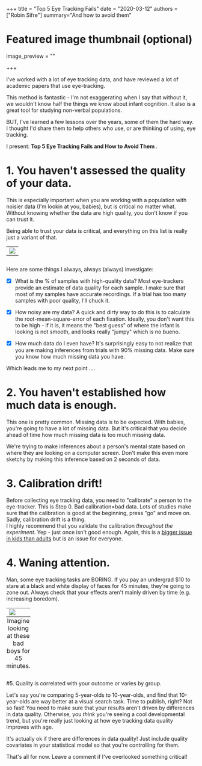 +++
title = "Top 5 Eye Tracking Fails"
date = "2020-03-12"
authors = ["Robin Sifre"]
summary="And how to avoid them"


# Featured image thumbnail (optional)
image_preview = ""

+++

I've worked with a lot of eye tracking data, and have reviewed a lot of academic papers that use eye-tracking. 

This method is fantastic - I'm not exaggerating when I say that without it, we wouldn't know half the things we know about infant cognition. It also is a great tool for studying non-verbal populations.  

BUT, I've learned a few lessons over the years, some of them the hard way. I thought I'd share them to help others who use, or are thinking of using, eye tracking. 

I present: <b> Top 5 Eye Tracking Fails and How to Avoid Them </b>.

# 1. You haven't assessed the quality of your data.  
This is especially important when you are working with a population with noisier data (I'm lookin at you, babies), but is critical no matter what. Without knowing whether the data are high quality, you don't know if you can trust it.  

Being able to trust your data is critical, and everything on this list is really just a variant of that. 

<table class="image">
<caption align="bottom">
</caption>
<tr><td><img src="/post-img/trust-issues.png" alt=" "/></td></tr>
</table>  

Here are some things I always, always (always) investigate:  
- [x] What is the % of samples with high-quality data? Most eye-trackers provide an estimate of data quality for each sample. I make sure that most of my samples have accurate recordings.  If a trial has too many samples with poor quality, I'll chuck it. 

- [x] How noisy are my data? A quick and dirty way to do this is to calculate the root-mean-square-error of each fixation. Ideally, you don't want this to be high - if it is, it means the "best guess" of where the infant is looking is not smooth, and looks really "jumpy" which is no bueno.  

- [x] How much data do I even have? It's surprisingly easy to not realize that you are making inferences from trials with 90% missing data. Make sure you know how much missing data you have.  

Which leads me to my next point .... 

# 2. You haven't established how much data is enough.  
This one is pretty common. Missing data is to be expected. With babies, you're going to have a lot of missing data. But it's critical that you decide ahead of time how much missing data is too much missing data.  
  
We're trying to make inferences about a person's mental state based on where they are looking on a computer screen. Don't make this even more sketchy by making this inference based on 2 seconds of data.  

# 3. Calibration drift!  
Before collecting eye tracking data, you need to "calibrate" a person to the eye-tracker. This is Step 0. Bad calibration=bad data. Lots of studies make sure that the calibration is good at the beginning, press "go" and move on.  
Sadly, calibration drift is a thing.  
I highly recommend that you validate the calibration <i>throughout the experiment</i>.  Yep - just once isn't good enough. Again, this is a [bigger issue in kids than adults](https://www.ncbi.nlm.nih.gov/pmc/articles/PMC5974590/) but is an issue for everyone.  

# 4. Waning attention.  
Man, some eye tracking tasks are BORING. If you pay an undergrad $10 to stare at a black and white display of faces for 45 minutes, they're going to zone out. Always check that your effects aren't mainly driven by time (e.g. increasing boredom). 

<table class="image">
<caption align="bottom">Imagine looking at these bad boys for 45 minutes.
</caption>
<tr><td><img src="/post-img/faec-et" alt=" "/></td></tr>
</table>  

#5. Quality is correlated with your outcome or varies by group.  

Let's say you're comparing 5-year-olds to 10-year-olds, and find that 10-year-olds are way better at a visual search task. Time to publish, right? Not so fast! You need to make sure that your results aren't driven by differences in data quality. Otherwise, you <i>think</i> you're seeing a cool developmental trend, but you're really just looking at how eye tracking data quality improves with age.  

It's actually ok if there are differences in data quality! Just include quality covariates in your statistical model so that you're controlling for them.  

That's all for now. Leave a comment if I've overlooked something critical!  